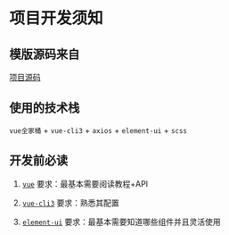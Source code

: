 # 项目开发须知

## 模版源码来自

[项目源码](https://github.com/PanJiaChen/vue-element-admin)

## 使用的技术栈

`vue全家桶` + `vue-cli3` + `axios` +  `element-ui` + `scss`

## 开发前必读

1. [`vue`](https://cn.vuejs.org/) 要求：最基本需要阅读教程+API

2. [`vue-cli3`](https://cli.vuejs.org/zh/) 要求：熟悉其配置

3. [`element-ui`](https://element.eleme.cn/2.0/#/zh-CN/component/installation) 要求：最基本需要知道哪些组件并且灵活使用
